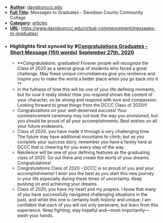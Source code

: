- **[Author](<Author.md>):** [davidsonccc.edu](<davidsonccc.edu.md>)
- **[Full Title](<Full Title.md>):** Messages to Graduates - Davidson County Community College
- **[Category](<Category.md>):** [articles](<articles.md>)
- **[URL](<URL.md>):** https://www.davidsonccc.edu/virtual-commencement/messages-to-graduates/
- ### Highlights first synced by #[Congratulations Graduates - Short Message (150 words)](<Congratulations Graduates - Short Message (150 words).md>) [September 27th, 2020](<September 27th, 2020.md>)
    - **Congratulations, graduates! Forever people will recognize the Class of 2020 as a special group of students who faced a great challenge. May these unique circumstances give you resilience and inspire you to make the world a better place when you go back into it **
    - In the fullness of time this will be one of your life defining moments, but for now it really stinks! How you respond shows the content of your character, so be strong and respond with love and compassion. Looking forward to great things from the DCCC Class of 2020!!! 
    - Congratulations on your well-deserved success! Your commencement ceremony may not look the way you envisioned, but you should be proud of all your accomplishments. Best wishes on all your future endeavors. 
    - Class of 2020, you have made it through a very challenging time. The future may have additional mountains to climb; but as you complete your success story, remember you have a family here at DCCC that is cheering for you every step of the way. 
    - Resilience will be one of your defining features as the graduating class of 2020. Go out there and create the world of your dreams. Congratulations! 
    - Congratulations Class of 2020 – DCCC is so proud of you and your accomplishments! I wish you the best as you start this new journey in your life especially during these times of uncertainty. Keep pushing on and achieving your dreams. 
    - Class of 2020, you have my heart and my prayers. I know that many of you have successfully navigated challenging situations in the past, and while this one is certainly both historic and unique, I am confident that each of you will not only persevere, but learn from this experience. Keep fighting, stay hopeful and—most importantly—wash your hands. 
